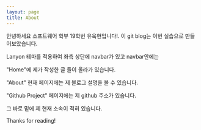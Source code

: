 ```yaml
---
layout: page
title: About
---
```


<p class="message">
 안녕하세요 소프트웨어 학부 19학번 유욱현입니다!. 이 git blog는 이번 실습으로 만들어보았습니다.
</p>
<p>Lanyon 테마를 적용하여 좌측 상단에 navbar가 있고 navbar안에는</p>
<p>"Home"에 제가 작성한 글 들이 올라가 있습니다.</p>
<p>"About" 현재 페이지에는 제 블로그 설명을 볼 수 있습니다.</p>
<p>"Github Project" 페이지에는 제 github 주소가 있습니다.</p>
<p>그 바로 밑에 제 현재 소속이 적혀 있습니다.</p>


Thanks for reading!
